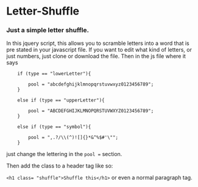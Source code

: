 

# Letter-Shuffle
  <h3 class="shuffle"> Just a simple letter shuffle.</h3>
  
  <link type="text/javascript" src="js/jquery.shuffle.js"

In this jquery script, this allows you to scramble letters into a word that is pre stated in your javascript file. If you want to edit what kind of letters, or just numbers, just clone or download the file. Then in the js file where it says 
	

		if (type == "lowerLetter"){
			
			pool = "abcdefghijklmnopqrstuvwxyz0123456789";
		}
		
		else if (type == "upperLetter"){
			
			pool = "ABCDEFGHIJKLMNOPQRSTUVWXYZ0123456789";
		}
		
		else if (type == "symbol"){
			
			pool = ",.?/\\(^)![]{}*&^%$#'\"";
		} 
   
   
   
   just change the lettering in the `pool =` section.
   
   Then add the class to a header tag like so:
   
   `<h1 class= "shuffle">Shuffle this</h1>`
or even a normal paragraph tag.


